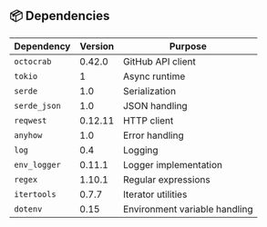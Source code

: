 ## 📦 Dependencies

| Dependency   | Version  | Purpose                        |
|-------------|---------|--------------------------------|
| `octocrab`  | 0.42.0  | GitHub API client             |
| `tokio`     | 1       | Async runtime                 |
| `serde`     | 1.0     | Serialization                 |
| `serde_json`| 1.0     | JSON handling                 |
| `reqwest`   | 0.12.11 | HTTP client                   |
| `anyhow`    | 1.0     | Error handling                |
| `log`       | 0.4     | Logging                       |
| `env_logger`| 0.11.1  | Logger implementation         |
| `regex`     | 1.10.1  | Regular expressions           |
| `itertools` | 0.7.7   | Iterator utilities            |
| `dotenv`    | 0.15    | Environment variable handling |
